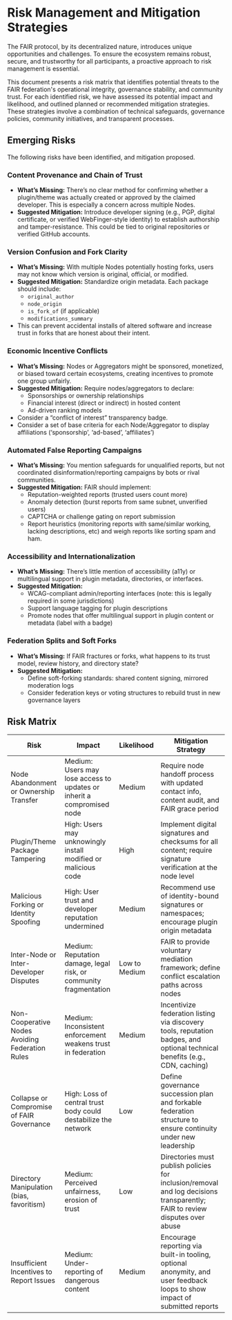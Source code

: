 # Risk Management and Mitigation Strategies

The FAIR protocol, by its decentralized nature, introduces unique opportunities and challenges. To ensure the ecosystem remains robust, secure, and trustworthy for all participants, a proactive approach to risk management is essential.

This document presents a risk matrix that identifies potential threats to the FAIR federation's operational integrity, governance stability, and community trust. For each identified risk, we have assessed its potential impact and likelihood, and outlined planned or recommended mitigation strategies. These strategies involve a combination of technical safeguards, governance policies, community initiatives, and transparent processes.

## Emerging Risks

The following risks have been identified, and mitigation proposed.

### Content Provenance and Chain of Trust

* **What’s Missing:** There’s no clear method for confirming whether a plugin/theme was actually created or approved by the claimed developer. This is especially a concern across multiple Nodes.
* **Suggested Mitigation:** Introduce developer signing (e.g., PGP, digital certificate, or verified WebFinger-style identity) to establish authorship and tamper-resistance. This could be tied to original repositories or verified GitHub accounts.

### Version Confusion and Fork Clarity

* **What’s Missing:** With multiple Nodes potentially hosting forks, users may not know which version is original, official, or modified.
* **Suggested Mitigation:** Standardize origin metadata. Each package should include:
  * `original_author`
  * `node_origin`
  * `is_fork_of` (if applicable)
  * `modifications_summary`
* This can prevent accidental installs of altered software and increase trust in forks that are honest about their intent.

### Economic Incentive Conflicts

* **What’s Missing:** Nodes or Aggregators might be sponsored, monetized, or biased toward certain ecosystems, creating  incentives to promote one group unfairly.
* **Suggested Mitigation:** Require nodes/aggregators to declare:
  * Sponsorships or ownership relationships
  * Financial interest (direct or indirect) in hosted content
  * Ad-driven ranking models
* Consider a “conflict of interest” transparency badge.
* Consider a set of base criteria for each Node/Aggregator to display affiliations (‘sponsorship’, ‘ad-based’, ‘affiliates’)

### Automated False Reporting Campaigns

* **What’s Missing:** You mention safeguards for unqualified reports, but not coordinated disinformation/reporting campaigns by bots or rival communities.
* **Suggested Mitigation:** FAIR should implement:
  * Reputation-weighted reports (trusted users count more)
  * Anomaly detection (burst reports from same subnet, unverified users)
  * CAPTCHA or challenge gating on report submission
  * Report heuristics (monitoring reports with same/similar working, lacking descriptions, etc) and weigh reports like sorting spam and ham.

### Accessibility and Internationalization

* **What’s Missing:** There’s little mention of accessibility (a11y) or multilingual support in plugin metadata, directories, or interfaces.
* **Suggested Mitigation:**
  * WCAG-compliant admin/reporting interfaces (note: this is legally required in some jurisdictions)
  * Support language tagging for plugin descriptions
  * Promote nodes that offer multilingual support in plugin content or metadata (label with a badge)

### Federation Splits and Soft Forks

* **What’s Missing:** If FAIR fractures or forks, what happens to its trust model, review history, and directory state?
* **Suggested Mitigation:**
  * Define soft-forking standards: shared content signing, mirrored moderation logs
  * Consider federation keys or voting structures to rebuild trust in new governance layers

## Risk Matrix

| Risk                                         | Impact                                                                      | Likelihood   | Mitigation Strategy                                                                                                           |
|----------------------------------------------|-----------------------------------------------------------------------------|--------------|-------------------------------------------------------------------------------------------------------------------------------|
| Node Abandonment or Ownership Transfer       | Medium: Users may lose access to updates or inherit a compromised node        | Medium       | Require node handoff process with updated contact info, content audit, and FAIR grace period                                    |
| Plugin/Theme Package Tampering               | High: Users may unknowingly install modified or malicious code                | High         | Implement digital signatures and checksums for all content; require signature verification at the node level                      |
| Malicious Forking or Identity Spoofing       | High: User trust and developer reputation undermined                        | Medium       | Recommend use of identity-bound signatures or namespaces; encourage plugin origin metadata                                      |
| Inter-Node or Inter-Developer Disputes       | Medium: Reputation damage, legal risk, or community fragmentation             | Low to Medium| FAIR to provide voluntary mediation framework; define conflict escalation paths across nodes                                    |
| Non-Cooperative Nodes Avoiding Federation Rules | Medium: Inconsistent enforcement weakens trust in federation                   | Medium       | Incentivize federation listing via discovery tools, reputation badges, and optional technical benefits (e.g., CDN, caching)       |
| Collapse or Compromise of FAIR Governance    | High: Loss of central trust body could destabilize the network               | Low          | Define governance succession plan and forkable federation structure to ensure continuity under new leadership                   |
| Directory Manipulation (bias, favoritism)    | Medium: Perceived unfairness, erosion of trust                               | Low          | Directories must publish policies for inclusion/removal and log decisions transparently; FAIR to review disputes over abuse         |
| Insufficient Incentives to Report Issues     | Medium: Under-reporting of dangerous content                                  | Medium       | Encourage reporting via built-in tooling, optional anonymity, and user feedback loops to show impact of submitted reports         |
